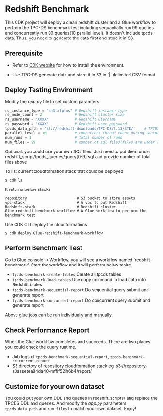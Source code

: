 
# Redshift Benchmark

This CDK project will deploy a clean redshift cluster and a Glue workflow to perform the TPC-DS benchmark test including sequantially run 99 queries and concurrently run 99 queries(10 parallel level). It doesn't include tpcds data. Thus, you need to generate the data first and store it in S3. 


## Prerequisite

* Refer to [CDK website](https://aws.amazon.com/cn/cdk/) for how to install the environment.

* Use TPC-DS generate data and store it in S3 in '|' delimited CSV format

## Deploy Testing Environment

Modify the *app.py* file to set custom paramters

```python
rs_instance_type = "ra3.xlplus" # Redshift instance type
rs_node_count = 2               # Redshift cluster size
rs_username = "XXXX"            # Redshift username
rs_password = "XXXX"            # Redshift user password
tpcds_data_path = 's3://redshift-downloads/TPC-DS/2.13/3TB/'    # TPCDS data path
parallel_level = 10             # concurrent thread count during concurrent query test
num_runs = 1                    # total number of runs
num_files = 99                  # number of sql files(files are under redshift_script/tpcds_queries)
```

Optional: you could use your own SQL files. Just need to put them under redshift_script/tpcds_queries/query[0-9].sql and provide number of total files above

To list current cloudformation stack that could be deployed:

```
$ cdk ls
```

It returns below stacks
```
repository                       # S3 bucket to store assets
vpc-stack                        # A vpc to put Redshift
Redshift-stack                   # Redshift cluster
Glue-redshift-benchmark-workflow # A Glue workflow to perform the benchmark test
```

Use CDK CLI deploy the cloudformations 
```
$ cdk deploy Glue-redshift-benchmark-workflow
```


## Perform Benchmark Test

Go to Glue console -> Workflow, you will see a workflow named 'redshift-benchmark'. Start the workflow and it will perform below tasks:

 * `tpcds-benchmark-create-tables`          Create all tpcds tables
 * `tpcds-benchmark-load-tables`      Use copy command to load data into Redshift tables
 * `tpcds-benchmark-sequential-report`        Do sequential query submit and generate report
 * `tpcds-benchmark-concurrent-report`        Do concurrent query submit and generate report

Above glue jobs can be run individually and manually.

## Check Performance Report

When the Glue workflow completes and succeeds. There are two places you could check the query runtime.

* Job logs of  `tpcds-benchmark-sequential-report`, `tpcds-benchmark-concurrent-report`
* S3 directory of repository cloudformation stack eg. s3://repository-s3assetea84da40-mfflf52ih6b4/report/

## Customize for your own dataset
You could put your own DDL and queries in redshift_scripts/ and replace the TPCDS DDL and queries. And modify the *app.py* parameters `tpcds_data_path` and `num_files` to match your own dataset.
Enjoy!

